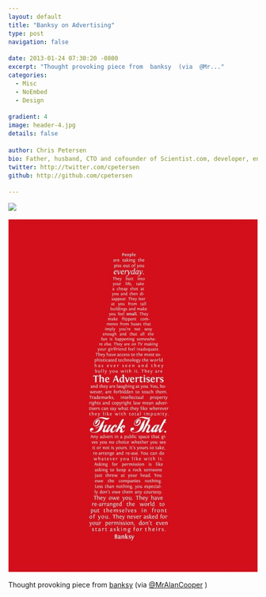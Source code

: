 ```yaml
---
layout: default
title: "Banksy on Advertising"
type: post
navigation: false

date: 2013-01-24 07:30:20 -0800
excerpt: "Thought provoking piece from  banksy  (via  @Mr..."
categories:
  - Misc
  - NoEmbed
  - Design

gradient: 4
image: header-4.jpg
details: false

author: Chris Petersen
bio: Father, husband, CTO and cofounder of Scientist.com, developer, entrepreneur and technologist.
twitter: http://twitter.com/cpetersen
github: http://github.com/cpetersen

---
```


<img src='http://imgur.com/elR6msH.jpg' />



 ![](/assets/import/0e6eba56ff1005bed5a6e634bdc08dce.jpg)  

 Thought provoking piece from  [banksy](http://en.wikipedia.org/wiki/Banksy)  (via  [@MrAlanCooper](https://twitter.com/MrAlanCooper/status/294316404369399808) )
